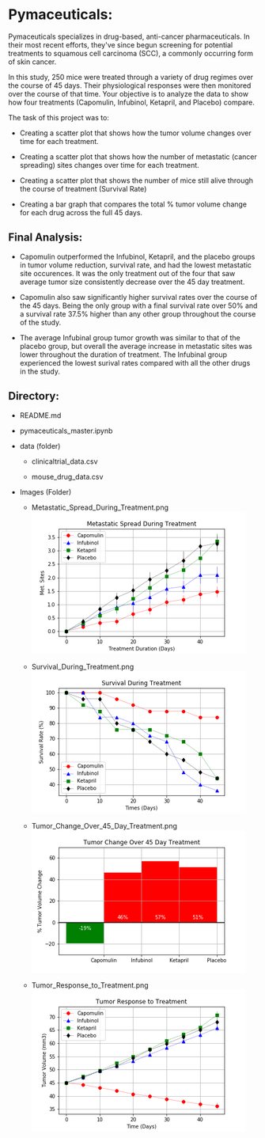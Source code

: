 # Pymaceuticals:

Pymaceuticals specializes in drug-based, anti-cancer pharmaceuticals. In their most recent efforts, they've since begun screening for potential treatments to squamous cell carcinoma (SCC), a commonly occurring form of skin cancer.

In this study, 250 mice were treated through a variety of drug regimes over the course of 45 days. Their physiological responses were then monitored over the course of that time. Your objective is to analyze the data to show how four treatments (Capomulin, Infubinol, Ketapril, and Placebo) compare.

The task of this project was to:

* Creating a scatter plot that shows how the tumor volume changes over time for each treatment.

* Creating a scatter plot that shows how the number of metastatic (cancer spreading) sites changes over time for each treatment.

* Creating a scatter plot that shows the number of mice still alive through the course of treatment (Survival Rate)

* Creating a bar graph that compares the total % tumor volume change for each drug across the full 45 days.

## Final Analysis:

* Capomulin outperformed the Infubinol, Ketapril, and the placebo groups in tumor volume reduction, survival rate, and had the lowest metastatic site occurences. It was the only treatment out of the four that saw average tumor size consistently decrease over the 45 day treatment.

* Capomulin also saw significantly higher survival rates over the course of the 45 days. Being the only group with a final survival rate over 50% and a survival rate 37.5% higher than any other group throughout the course of the study.

* The average Infubinal group tumor growth was similar to that of the placebo group, but overall the average increase in metastatic sites was lower throughout the duration of treatment. The Infubinal group experienced the lowest surival rates compared with all the other drugs in the study.

## Directory:

* README.md

* pymaceuticals_master.ipynb

* data (folder)

  * clinicaltrial_data.csv
  
  * mouse_drug_data.csv
  
* Images (Folder)

  * Metastatic_Spread_During_Treatment.png
  ![alt text](https://github.com/ZGrinacoff/matplotlib-Pymaceuticals_Inc/blob/master/Images/Metastatic_Spread_During_Treatment.png)
  
  * Survival_During_Treatment.png
  ![alt text](https://github.com/ZGrinacoff/matplotlib-Pymaceuticals_Inc/blob/master/Images/Survival_During_Treatment.png)
  
  * Tumor_Change_Over_45_Day_Treatment.png
  ![alt text](https://github.com/ZGrinacoff/matplotlib-Pymaceuticals_Inc/blob/master/Images/Tumor_Change_Over_45_Day_Treatment.png)
  
  * Tumor_Response_to_Treatment.png
  ![alt text](https://github.com/ZGrinacoff/matplotlib-Pymaceuticals_Inc/blob/master/Images/Tumor_Response_to_Treatment.png)
